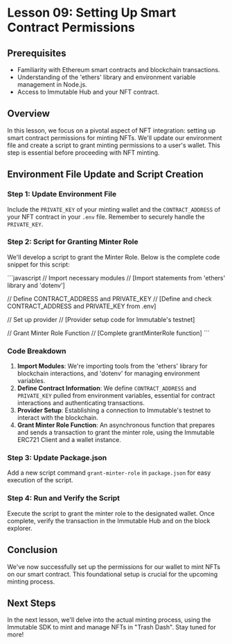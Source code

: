 # Lesson 09: Setting Up Smart Contract Permissions

## Prerequisites
- Familiarity with Ethereum smart contracts and blockchain transactions.
- Understanding of the 'ethers' library and environment variable management in Node.js.
- Access to Immutable Hub and your NFT contract.

## Overview
In this lesson, we focus on a pivotal aspect of NFT integration: setting up smart contract permissions for minting NFTs. We'll update our environment file and create a script to grant minting permissions to a user's wallet. This step is essential before proceeding with NFT minting.

## Environment File Update and Script Creation

### Step 1: Update Environment File
Include the `PRIVATE_KEY` of your minting wallet and the `CONTRACT_ADDRESS` of your NFT contract in your `.env` file. Remember to securely handle the `PRIVATE_KEY`.

### Step 2: Script for Granting Minter Role
We'll develop a script to grant the Minter Role. Below is the complete code snippet for this script:

\```javascript
// Import necessary modules
// [Import statements from 'ethers' library and 'dotenv']

// Define CONTRACT_ADDRESS and PRIVATE_KEY
// [Define and check CONTRACT_ADDRESS and PRIVATE_KEY from .env]

// Set up provider
// [Provider setup code for Immutable's testnet]

// Grant Minter Role Function
// [Complete grantMinterRole function]
\```

### Code Breakdown
1. **Import Modules**: We're importing tools from the 'ethers' library for blockchain interactions, and 'dotenv' for managing environment variables.
2. **Define Contract Information**: We define `CONTRACT_ADDRESS` and `PRIVATE_KEY` pulled from environment variables, essential for contract interactions and authenticating transactions.
3. **Provider Setup**: Establishing a connection to Immutable's testnet to interact with the blockchain.
4. **Grant Minter Role Function**: An asynchronous function that prepares and sends a transaction to grant the minter role, using the Immutable ERC721 Client and a wallet instance.

### Step 3: Update Package.json
Add a new script command `grant-minter-role` in `package.json` for easy execution of the script.

### Step 4: Run and Verify the Script
Execute the script to grant the minter role to the designated wallet. Once complete, verify the transaction in the Immutable Hub and on the block explorer.

## Conclusion
We've now successfully set up the permissions for our wallet to mint NFTs on our smart contract. This foundational setup is crucial for the upcoming minting process.

## Next Steps
In the next lesson, we'll delve into the actual minting process, using the Immutable SDK to mint and manage NFTs in "Trash Dash". Stay tuned for more!
